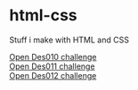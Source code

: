 # html-css
 Stuff i make with HTML and CSS
 
<a href="https://kaioshinrodrigues.github.io/html-css/Des010_Android/"> Open Des010 challenge</a> <br>
<a href="https://kaioshinrodrigues.github.io/html-css/Des011_Space/"> Open Des011 challenge</a> <br>
<a href="https://kaioshinrodrigues.github.io/html-css/Des012_Cordel/"> Open Des012 challenge</a> <br>